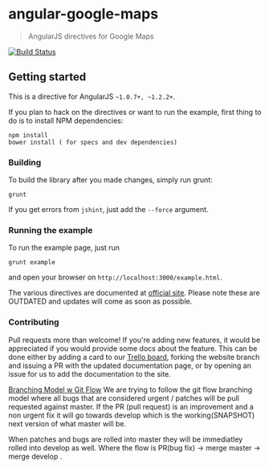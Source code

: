 # angular-google-maps

> AngularJS directives for Google Maps

[![Build Status](https://travis-ci.org/nlaplante/angular-google-maps.png?branch=r1-dev)](https://travis-ci.org/nlaplante/angular-google-maps)

## Getting started
This is a directive for AngularJS `~1.0.7+, ~1.2.2+`.

If you plan to hack on the directives or want to run the example, first thing to do is to install NPM dependencies:

```shell
npm install
bower install ( for specs and dev dependencies)
```

### Building
To build the library after you made changes, simply run grunt:

```shell
grunt
```

If you get errors from `jshint`, just add the `--force` argument.

### Running the example
To run the example page, just run

```shell
grunt example
```

and open your browser on `http://localhost:3000/example.html`.

The various directives are documented at [official site](http://nlaplante.github.io/angular-google-maps). Please note these
are OUTDATED and updates will come as soon as possible.

### Contributing

Pull requests more than welcome! If you're adding new features, it would be appreciated if you would provide some docs about the feature. This can be done either by adding a card to our [Trello board](https://trello.com/b/WwTRrkfh/angular-google-maps), forking the website branch and issuing a PR with the updated documentation page, or by opening an issue for us to add the documentation to the site.

[Branching Model w Git Flow](http://nvie.com/posts/a-successful-git-branching-model/)
We are trying to follow the git flow branching model where all bugs that are considered urgent / patches will be pull
requested against master. If the PR (pull request) is an improvement and a non urgent fix it will go towards develop
which is the working(SNAPSHOT) next version of what master will be.

When patches and bugs are rolled into master they will be immediatley rolled into develop as well. Where the flow is
PR(bug fix) -> merge master -> merge develop .

